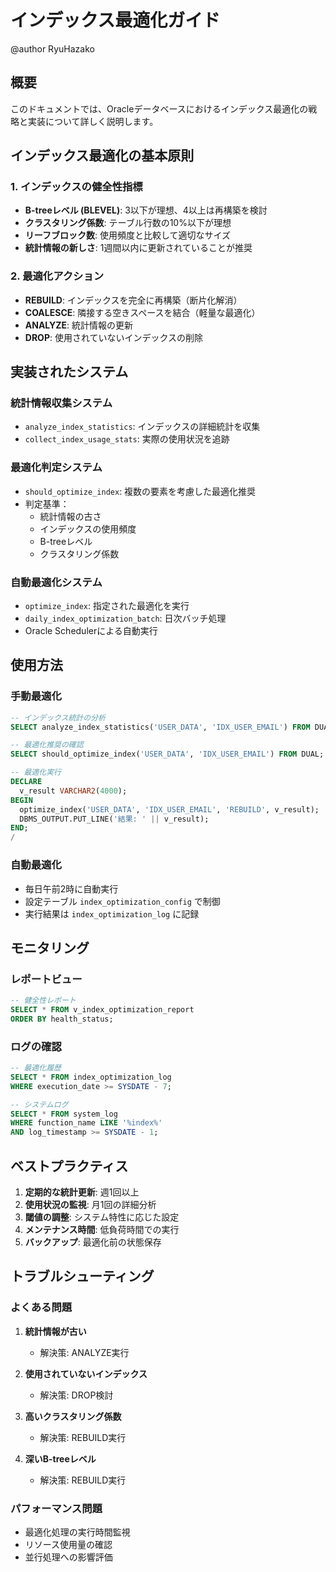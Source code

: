 # インデックス最適化ガイド

@author RyuHazako

## 概要

このドキュメントでは、Oracleデータベースにおけるインデックス最適化の戦略と実装について詳しく説明します。

## インデックス最適化の基本原則

### 1. インデックスの健全性指標

- **B-treeレベル (BLEVEL)**: 3以下が理想、4以上は再構築を検討
- **クラスタリング係数**: テーブル行数の10%以下が理想
- **リーフブロック数**: 使用頻度と比較して適切なサイズ
- **統計情報の新しさ**: 1週間以内に更新されていることが推奨

### 2. 最適化アクション

- **REBUILD**: インデックスを完全に再構築（断片化解消）
- **COALESCE**: 隣接する空きスペースを結合（軽量な最適化）
- **ANALYZE**: 統計情報の更新
- **DROP**: 使用されていないインデックスの削除

## 実装されたシステム

### 統計情報収集システム

- `analyze_index_statistics`: インデックスの詳細統計を収集
- `collect_index_usage_stats`: 実際の使用状況を追跡

### 最適化判定システム

- `should_optimize_index`: 複数の要素を考慮した最適化推奨
- 判定基準：
  - 統計情報の古さ
  - インデックスの使用頻度
  - B-treeレベル
  - クラスタリング係数

### 自動最適化システム

- `optimize_index`: 指定された最適化を実行
- `daily_index_optimization_batch`: 日次バッチ処理
- Oracle Schedulerによる自動実行

## 使用方法

### 手動最適化

```sql
-- インデックス統計の分析
SELECT analyze_index_statistics('USER_DATA', 'IDX_USER_EMAIL') FROM DUAL;

-- 最適化推奨の確認
SELECT should_optimize_index('USER_DATA', 'IDX_USER_EMAIL') FROM DUAL;

-- 最適化実行
DECLARE
  v_result VARCHAR2(4000);
BEGIN
  optimize_index('USER_DATA', 'IDX_USER_EMAIL', 'REBUILD', v_result);
  DBMS_OUTPUT.PUT_LINE('結果: ' || v_result);
END;
/
```

### 自動最適化

- 毎日午前2時に自動実行
- 設定テーブル `index_optimization_config` で制御
- 実行結果は `index_optimization_log` に記録

## モニタリング

### レポートビュー

```sql
-- 健全性レポート
SELECT * FROM v_index_optimization_report 
ORDER BY health_status;
```

### ログの確認

```sql
-- 最適化履歴
SELECT * FROM index_optimization_log 
WHERE execution_date >= SYSDATE - 7;

-- システムログ
SELECT * FROM system_log 
WHERE function_name LIKE '%index%' 
AND log_timestamp >= SYSDATE - 1;
```

## ベストプラクティス

1. **定期的な統計更新**: 週1回以上
2. **使用状況の監視**: 月1回の詳細分析
3. **閾値の調整**: システム特性に応じた設定
4. **メンテナンス時間**: 低負荷時間での実行
5. **バックアップ**: 最適化前の状態保存

## トラブルシューティング

### よくある問題

1. **統計情報が古い**
   - 解決策: ANALYZE実行

2. **使用されていないインデックス**
   - 解決策: DROP検討

3. **高いクラスタリング係数**
   - 解決策: REBUILD実行

4. **深いB-treeレベル**
   - 解決策: REBUILD実行

### パフォーマンス問題

- 最適化処理の実行時間監視
- リソース使用量の確認
- 並行処理への影響評価